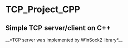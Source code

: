 # TCP_Project_CPP
<h2>Simple TCP server/client on C++</h2>
  __*TCP server was implemented by WinSock2 library*__
